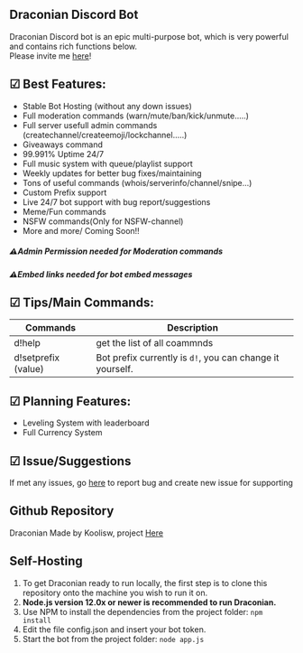 ## Draconian Discord Bot

Draconian Discord bot is an epic multi-purpose bot, which is very powerful and contains rich functions below.\
Please invite me [here](https://discord.com/api/oauth2/authorize?client_id=711937599975063584&permissions=8&scope=bot)!

## ☑ Best Features:
- Stable Bot Hosting (without any down issues)
- Full moderation commands (warn/mute/ban/kick/unmute.....)
- Full server usefull admin commands (createchannel/createemoji/lockchannel.....)
- Giveaways command
- 99.991% Uptime 24/7
- Full music system with queue/playlist support
- Weekly updates for better bug fixes/maintaining
- Tons of useful commands (whois/serverinfo/channel/snipe...)
- Custom Prefix support
- Live 24/7 bot support with bug report/suggestions
- Meme/Fun commands
- NSFW commands(Only for NSFW-channel)
- More and more/ Coming Soon!!

##### ⚠Admin Permission needed for Moderation commands
##### ⚠Embed links needed for bot embed messages

## ☑ Tips/Main Commands:
| Commands    |Description|
| ----------- | ----------- | 
| d!help      | get the list of all coammnds       |
| d!setprefix (value)   | Bot prefix currently is `d!`, you can change it yourself.       |
## ☑ Planning Features:
- Leveling System with leaderboard
- Full Currency System

## ☑ Issue/Suggestions
If met any issues, go [here](https://github.com/RealKoolisw/Draconian/issues) to report bug and create new issue for supporting

## Github Repository
Draconian Made by Koolisw, project [Here](https://github.com/RealKoolisw/Draconian)
## Self-Hosting
1. To get Draconian ready to run locally, the first step is to clone this repository onto the machine you wish to run it on.
2. **Node.js version 12.0x or newer is recommended to run Draconian.**
3. Use NPM to install the dependencies from the project folder: `npm install`
4. Edit the file config.json and insert your bot token.
5. Start the bot from the project folder: `node app.js`
